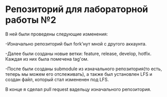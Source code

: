 # Репозиторий для лабораторной работы №2

В ней были проведены следующие изменения:

-Изначально репозиторий был fork'нут мной с другого аккаунта.

-Далее были созданы новые ветки: feature, release, develop, hotfix. Каждая из них была помечена tag'ом.

-После были созданы submodule из изначального репозитория(то есть, теперь мы можем его отслеживать), а также был установлен LFS и создан файл, который стал измененен под LFS.

В конце я сделал pull request вадельцу изначального репозитория. 
